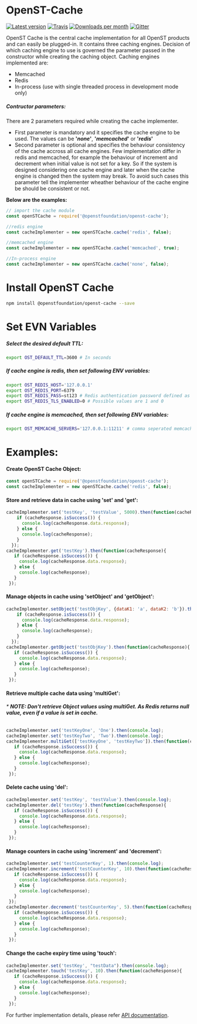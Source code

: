 OpenST-Cache
============
[![Latest version](https://img.shields.io/npm/v/@openstfoundation/openst-cache.svg?maxAge=3600)][npm]
[![Travis](https://img.shields.io/travis/OpenSTFoundation/openst-cache.svg?maxAge=600)][travis]
[![Downloads per month](https://img.shields.io/npm/dm/@openstfoundation/openst-cache.svg?maxAge=3600)][npm]
[![Gitter](https://img.shields.io/gitter/room/OpenSTFoundation/github.js.svg?maxAge=3600)][gitter]

OpenST Cache is the central cache implementation for all OpenST products and can easily be plugged-in. 
It contains three caching engines. Decision of which caching engine to use is governed the parameter passed in the 
constructor while creating the caching object. Caching engines implemented are:

* Memcached
* Redis
* In-process (use with single threaded process in development mode only)

##### Contructor parameters:
There are 2 parameters required while creating the cache implementer.

* First parameter is mandatory and it specifies the cache engine to be used. The values can be <b>'*none*'</b>, 
<b>'*memcached*'</b> or <b>'*redis*'</b>
* Second parameter is optional and specifies the behaviour consistency of the cache accross all cache engines.
Few implementation differ in redis and memcached, for example the behaviour of increment and decrement when initial 
value is not set for a key. So if the system is designed considering one cache engine and later when the cache engine 
is changed then the system may break. To avoid such cases this parameter tell the implementer wheather behaviour of the
 cache engine be should be consistent or not.

<b>Below are the examples:</b>
```js
// import the cache module
const openSTCache = require('@openstfoundation/openst-cache');
```
```js
//redis engine
const cacheImplementer = new openSTCache.cache('redis', false);
```
```js
//memcached engine
const cacheImplementer = new openSTCache.cache('memcached', true);
```
```js
//In-process engine 
const cacheImplementer = new openSTCache.cache('none', false);
```

# Install OpenST Cache

```bash
npm install @openstfoundation/openst-cache --save
```

# Set EVN Variables

##### Select the desired default TTL:
```bash
export OST_DEFAULT_TTL=3600 # In seconds
```
##### If cache engine is redis, then set following ENV variables:
```bash
export OST_REDIS_HOST='127.0.0.1'
export OST_REDIS_PORT=6379
export OST_REDIS_PASS=st123 # Redis authentication password defined as "requirepass" 
export OST_REDIS_TLS_ENABLED=0 # Possible values are 1 and 0
```
##### If cache engine is memcached, then set following ENV variables:
```bash
export OST_MEMCACHE_SERVERS='127.0.0.1:11211' # comma seperated memcached instances eg: '127.0.0.1:11211, 192.168.1.101:11211'
```
# Examples:

#### Create OpenST Cache Object:
```js
const openSTCache = require('@openstfoundation/openst-cache');
const cacheImplementer = new openSTCache.cache('redis', false);
```

#### Store and retrieve data in cache using 'set' and 'get':
```js
cacheImplementer.set('testKey', 'testValue', 5000).then(function(cacheResponse){
    if (cacheResponse.isSuccess()) {
      console.log(cacheResponse.data.response);
    } else {
      console.log(cacheResponse);
    }
  });
cacheImplementer.get('testKey').then(function(cacheResponse){
   if (cacheResponse.isSuccess()) {
     console.log(cacheResponse.data.response);
   } else {
     console.log(cacheResponse);
   }
 });
```

#### Manage objects in cache using 'setObject' and 'getObject':
```js
cacheImplementer.setObject('testObjKey', {dataK1: 'a', dataK2: 'b'}).then(function(cacheResponse){
    if (cacheResponse.isSuccess()) {
      console.log(cacheResponse.data.response);
    } else {
      console.log(cacheResponse);
    }
  });
cacheImplementer.getObject('testObjKey').then(function(cacheResponse){
   if (cacheResponse.isSuccess()) {
     console.log(cacheResponse.data.response);
   } else {
     console.log(cacheResponse);
   }
 });
```

#### Retrieve multiple cache data using 'multiGet':
###### * <b>NOTE: Don't retrieve Object values using multiGet. As Redis returns null value, even if a value is set in cache.</b>
```js
cacheImplementer.set('testKeyOne', 'One').then(console.log);
cacheImplementer.set('testKeyTwo', 'Two').then(console.log);
cacheImplementer.multiGet(['testKeyOne', 'testKeyTwo']).then(function(cacheResponse){
   if (cacheResponse.isSuccess()) {
     console.log(cacheResponse.data.response);
   } else {
     console.log(cacheResponse);
   }
 });
```

#### Delete cache using 'del':
```js
cacheImplementer.set('testKey', 'testValue').then(console.log);
cacheImplementer.del('testKey').then(function(cacheResponse){
   if (cacheResponse.isSuccess()) {
     console.log(cacheResponse.data.response);
   } else {
     console.log(cacheResponse);
   }
 });
```

#### Manage counters in cache using 'increment' and 'decrement': 
```js
cacheImplementer.set('testCounterKey', 1).then(console.log);
cacheImplementer.increment('testCounterKey', 10).then(function(cacheResponse){
   if (cacheResponse.isSuccess()) {
     console.log(cacheResponse.data.response);
   } else {
     console.log(cacheResponse);
   }
 });
cacheImplementer.decrement('testCounterKey', 5).then(function(cacheResponse){
   if (cacheResponse.isSuccess()) {
     console.log(cacheResponse.data.response);
   } else {
     console.log(cacheResponse);
   }
 });
```

#### Change the cache expiry time using 'touch':
```js
cacheImplementer.set('testKey', "testData").then(console.log);
cacheImplementer.touch('testKey', 10).then(function(cacheResponse){
   if (cacheResponse.isSuccess()) {
     console.log(cacheResponse.data.response);
   } else {
     console.log(cacheResponse);
   }
 });
```

For further implementation details, please refer [API documentation][api-docs].

[gitter]: https://gitter.im/OpenSTFoundation/SimpleToken
[npm]: https://www.npmjs.com/package/@openstfoundation/openst-cache
[travis]: https://travis-ci.org/OpenSTFoundation/openst-cache
[api-docs]: https://openstfoundation.github.io/openst-cache/